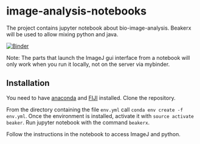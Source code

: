# image-analysis-notebooks

The project contains jupyter notebook about bio-image-analysis. Beakerx will be used to allow mixing python and java.
 
[![Binder](https://mybinder.org/badge.svg)](https://mybinder.org/v2/gh/MontpellierRessourcesImagerie/image-analysis-notebooks/v1.0.2)

Note: The parts that launch the ImageJ gui interface from a notebook will only work when you run it locally, not on the server via mybinder.

## Installation

You need to have [anaconda](https://www.anaconda.com/download/#linux) and [FIJI](http://fiji.sc/) installed. Clone the repository. 

From the directory containing the file `env.yml` call `conda env create -f env.yml`. Once the environment is installed, activate it  with `source activate beaker`. Run jupyter notebook with the command `beakerx`.

Follow the instructions in the notebook to access ImageJ and python.


